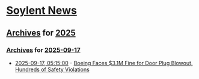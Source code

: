 # [Soylent News](../../../README.md)

## [Archives](../../index.md) for [2025](../index.md)

### [Archives](../../index.md) for [2025-09-17](index.md)

* [2025-09-17, 05:15:00](https://soylentnews.org/article.pl?sid=25/09/16/1158208&from=rss) - [Boeing Faces $3.1M Fine for Door Plug Blowout, Hundreds of Safety Violations](https://soylentnews.org/article.pl?sid=25/09/16/1158208&from=rss)
